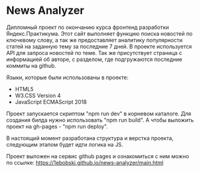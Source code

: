 # News Analyzer

Дипломный проект по окончанию курса фронтенд разработки Яндекс.Практикума. Этот сайт выполняет функцию поиска новостей по ключевому слову, а так же предоставляет аналитику популярности статей на заданную тему за последние 7 дней. В проекте используется API для запроса новостей по теме. Так же присутствует страница с информацией об авторе, с разделом, где подгружаются последние коммиты на github.

Языки, которые были использованы в проекте:

- HTML5
- W3.CSS Version 4
- JavaScript ECMAScript 2018

Проект запускается скриптом "npm run dev" в корневом каталоге. Для создания билда нужно использовать "npm run build". А чтобы выложить проект на gh-pages - "npm run deploy".

В настоящий момент разработана структура и верстка проекта, следующим этапом будет идти логика на JS.

Проект выложен на сервис github pages и ознакомиться с ним можно по ссылке: https://1ebobski.github.io/news-analyzer/main.html
